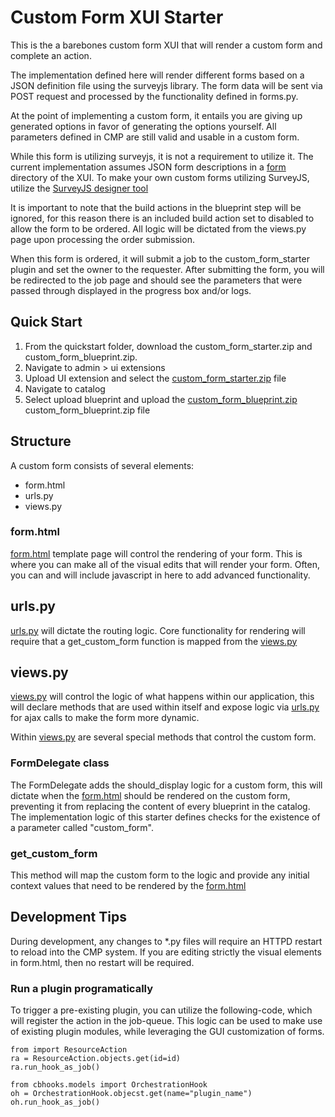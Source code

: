 # Custom Form XUI Starter 
This is the a barebones custom form XUI that will render a custom form and complete an action.

The implementation defined here will render different forms based on a JSON definition file using the surveyjs library.  The form data will be sent via POST request and processed by the functionality defined in forms.py. 

At the point of implementing a custom form, it entails you are giving up generated options in favor of generating the options yourself. All parameters defined in CMP are still valid and usable in a custom form.

While this form is utilizing surveyjs, it is not a requirement to utilize it.  The current implementation assumes JSON form descriptions in a [form](forms) directory of the XUI.  To make your own custom forms utilizing SurveyJS, utilize the [SurveyJS designer tool](https://surveyjs.io/create-free-survey) 

It is important to note that the build actions in the blueprint step will be ignored, for this reason there is an included build action set to disabled to allow the form to be ordered.  All logic will be dictated from the views.py page upon processing the order submission.

When this form is ordered, it will submit a job to the custom_form_starter plugin and set the owner to the requester.  After submitting the form, you will be redirected to the job page and should see the parameters that were passed through displayed in the progress box and/or logs. 


## Quick Start

1. From the quickstart folder, download the custom_form_starter.zip and custom_form_blueprint.zip.
2. Navigate to admin > ui extensions
3. Upload UI extension and select the [custom_form_starter.zip](packages/custom_form_starter.zip) file
4. Navigate to catalog 
5. Select upload blueprint and upload the [custom_form_blueprint.zip](packages/custom_form_blueprint.zip) custom_form_blueprint.zip file

## Structure
A custom form consists of several elements:
- form.html
- urls.py
- views.py 

### form.html

[form.html](templates/form.html) template page will control the rendering of your form.  This is where you can make all of the visual edits that will render your form.  Often, you can and will include javascript in here to add advanced functionality. 

## urls.py
[urls.py](urls.py) will dictate the routing logic.  Core functionality for rendering will require that a get_custom_form function is mapped from the [views.py](views.py)

## views.py
[views.py](views.py) will control the logic of what happens within our application, this will declare methods that are used within itself and expose logic via [urls.py](urls.py) for ajax calls to make the form more dynamic. 

Within [views.py](views.py) are several special methods that control the custom form. 

### FormDelegate class
The FormDelegate adds the should_display logic for a custom form, this will dictate when the [form.html](templates/form.html) should be rendered on the custom form, preventing it from replacing the content of every blueprint in the catalog.  The implementation logic of this starter defines checks for the existence of a parameter called "custom_form".

### get_custom_form
This method will map the custom form to the logic and provide any initial context values that need to be rendered by the [form.html](templates/form.html) 

## Development Tips

During development, any changes to *.py files will require an HTTPD restart to reload into the CMP system.   If you are editing strictly the visual elements in form.html, then no restart will be required.


### Run a plugin programatically

To trigger a pre-existing plugin, you can utilize the following-code, which will register the action in the job-queue.  This logic can be used to make use of existing plugin modules, while leveraging the GUI customization of forms. 

    from import ResourceAction
    ra = ResourceAction.objects.get(id=id)
    ra.run_hook_as_job()

    from cbhooks.models import OrchestrationHook
    oh = OrchestrationHook.objecst.get(name="plugin_name")
    oh.run_hook_as_job()